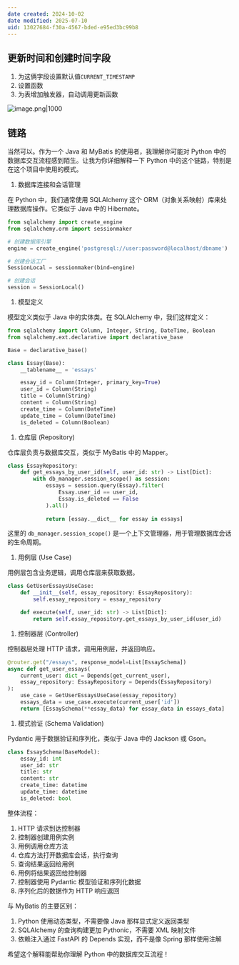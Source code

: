 ```yaml
---
date created: 2024-10-02
date modified: 2025-07-10
uid: 13027684-f30a-4567-bded-e95ed3bc99b8
---
```

## 更新时间和创建时间字段

1. 为这俩字段设置默认值`CURRENT_TIMESTAMP`
2. 设置函数
3. 为表增加触发器，自动调用更新函数

![image.png|1000](https://imagehosting4picgo.oss-cn-beijing.aliyuncs.com/imagehosting/fix-dir%2Fpicgo%2Fpicgo-clipboard-images%2F2024%2F10%2F02%2F19-01-18-de2c47b30144bfa9d697a4669946b81e-202410021901492-72bd13.png)

## 链路

当然可以。作为一个 Java 和 MyBatis 的使用者，我理解你可能对 Python 中的数据库交互流程感到陌生。让我为你详细解释一下 Python 中的这个链路，特别是在这个项目中使用的模式。

1. 数据库连接和会话管理

在 Python 中，我们通常使用 SQLAlchemy 这个 ORM（对象关系映射）库来处理数据库操作。它类似于 Java 中的 Hibernate。

```python
from sqlalchemy import create_engine
from sqlalchemy.orm import sessionmaker

# 创建数据库引擎
engine = create_engine('postgresql://user:password@localhost/dbname')

# 创建会话工厂
SessionLocal = sessionmaker(bind=engine)

# 创建会话
session = SessionLocal()
```

1. 模型定义

模型定义类似于 Java 中的实体类。在 SQLAlchemy 中，我们这样定义：

```python
from sqlalchemy import Column, Integer, String, DateTime, Boolean
from sqlalchemy.ext.declarative import declarative_base

Base = declarative_base()

class Essay(Base):
    __tablename__ = 'essays'

    essay_id = Column(Integer, primary_key=True)
    user_id = Column(String)
    title = Column(String)
    content = Column(String)
    create_time = Column(DateTime)
    update_time = Column(DateTime)
    is_deleted = Column(Boolean)
```

1. 仓库层 (Repository)

仓库层负责与数据库交互，类似于 MyBatis 中的 Mapper。

```python
class EssayRepository:
    def get_essays_by_user_id(self, user_id: str) -> List[Dict]:
        with db_manager.session_scope() as session:
            essays = session.query(Essay).filter(
                Essay.user_id == user_id,
                Essay.is_deleted == False
            ).all()
            
            return [essay.__dict__ for essay in essays]
```

这里的 `db_manager.session_scope()` 是一个上下文管理器，用于管理数据库会话的生命周期。

1. 用例层 (Use Case)

用例层包含业务逻辑，调用仓库层来获取数据。

```python
class GetUserEssaysUseCase:
    def __init__(self, essay_repository: EssayRepository):
        self.essay_repository = essay_repository

    def execute(self, user_id: str) -> List[Dict]:
        return self.essay_repository.get_essays_by_user_id(user_id)
```

1. 控制器层 (Controller)

控制器层处理 HTTP 请求，调用用例层，并返回响应。

```python
@router.get("/essays", response_model=List[EssaySchema])
async def get_user_essays(
    current_user: dict = Depends(get_current_user),
    essay_repository: EssayRepository = Depends(EssayRepository)
):
    use_case = GetUserEssaysUseCase(essay_repository)
    essays_data = use_case.execute(current_user['id'])
    return [EssaySchema(**essay_data) for essay_data in essays_data]
```

1. 模式验证 (Schema Validation)

Pydantic 用于数据验证和序列化，类似于 Java 中的 Jackson 或 Gson。

```python
class EssaySchema(BaseModel):
    essay_id: int
    user_id: str
    title: str
    content: str
    create_time: datetime
    update_time: datetime
    is_deleted: bool
```

整体流程：

1. HTTP 请求到达控制器
2. 控制器创建用例实例
3. 用例调用仓库方法
4. 仓库方法打开数据库会话，执行查询
5. 查询结果返回给用例
6. 用例将结果返回给控制器
7. 控制器使用 Pydantic 模型验证和序列化数据
8. 序列化后的数据作为 HTTP 响应返回

与 MyBatis 的主要区别：

1. Python 使用动态类型，不需要像 Java 那样显式定义返回类型
2. SQLAlchemy 的查询构建更加 Pythonic，不需要 XML 映射文件
3. 依赖注入通过 FastAPI 的 Depends 实现，而不是像 Spring 那样使用注解

希望这个解释能帮助你理解 Python 中的数据库交互流程！
